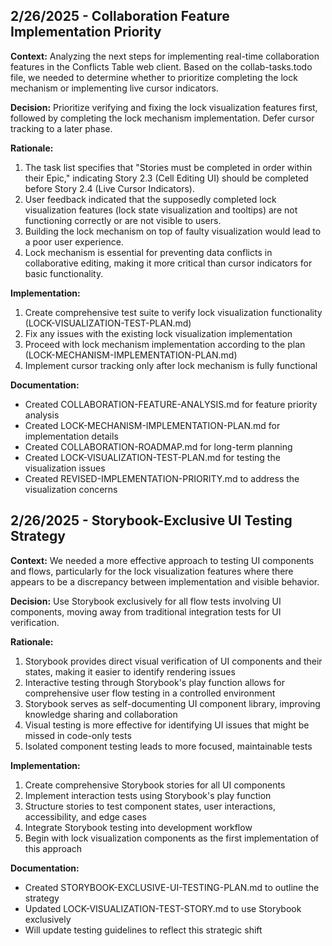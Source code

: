 ## 2/26/2025 - Collaboration Feature Implementation Priority

**Context:** Analyzing the next steps for implementing real-time collaboration features in the Conflicts Table web client. Based on the collab-tasks.todo file, we needed to determine whether to prioritize completing the lock mechanism or implementing live cursor indicators.

**Decision:** Prioritize verifying and fixing the lock visualization features first, followed by completing the lock mechanism implementation. Defer cursor tracking to a later phase.

**Rationale:**

1. The task list specifies that "Stories must be completed in order within their Epic," indicating Story 2.3 (Cell Editing UI) should be completed before Story 2.4 (Live Cursor Indicators).
2. User feedback indicated that the supposedly completed lock visualization features (lock state visualization and tooltips) are not functioning correctly or are not visible to users.
3. Building the lock mechanism on top of faulty visualization would lead to a poor user experience.
4. Lock mechanism is essential for preventing data conflicts in collaborative editing, making it more critical than cursor indicators for basic functionality.

**Implementation:**

1. Create comprehensive test suite to verify lock visualization functionality (LOCK-VISUALIZATION-TEST-PLAN.md)
2. Fix any issues with the existing lock visualization implementation
3. Proceed with lock mechanism implementation according to the plan (LOCK-MECHANISM-IMPLEMENTATION-PLAN.md)
4. Implement cursor tracking only after lock mechanism is fully functional

**Documentation:**

- Created COLLABORATION-FEATURE-ANALYSIS.md for feature priority analysis
- Created LOCK-MECHANISM-IMPLEMENTATION-PLAN.md for implementation details
- Created COLLABORATION-ROADMAP.md for long-term planning
- Created LOCK-VISUALIZATION-TEST-PLAN.md for testing the visualization issues
- Created REVISED-IMPLEMENTATION-PRIORITY.md to address the visualization concerns

## 2/26/2025 - Storybook-Exclusive UI Testing Strategy

**Context:** We needed a more effective approach to testing UI components and flows, particularly for the lock visualization features where there appears to be a discrepancy between implementation and visible behavior.

**Decision:** Use Storybook exclusively for all flow tests involving UI components, moving away from traditional integration tests for UI verification.

**Rationale:**

1. Storybook provides direct visual verification of UI components and their states, making it easier to identify rendering issues
2. Interactive testing through Storybook's play function allows for comprehensive user flow testing in a controlled environment
3. Storybook serves as self-documenting UI component library, improving knowledge sharing and collaboration
4. Visual testing is more effective for identifying UI issues that might be missed in code-only tests
5. Isolated component testing leads to more focused, maintainable tests

**Implementation:**

1. Create comprehensive Storybook stories for all UI components
2. Implement interaction tests using Storybook's play function
3. Structure stories to test component states, user interactions, accessibility, and edge cases
4. Integrate Storybook testing into development workflow
5. Begin with lock visualization components as the first implementation of this approach

**Documentation:**

- Created STORYBOOK-EXCLUSIVE-UI-TESTING-PLAN.md to outline the strategy
- Updated LOCK-VISUALIZATION-TEST-STORY.md to use Storybook exclusively
- Will update testing guidelines to reflect this strategic shift
